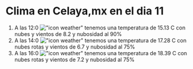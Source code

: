 # Clima en Celaya,mx en el dia 11

1. A las 12:0 !["icon weather"](http://openweathermap.org/img/w/04d.png) tenemos una temperatura de 15.13 C con nubes y  vientos de 8.2 y nubosidad al 90%
1. A las 14:0 !["icon weather"](http://openweathermap.org/img/w/04d.png) tenemos una temperatura de 17.28 C con nubes rotas y  vientos de 6.7 y nubosidad al 75%
1. A las 16:0 !["icon weather"](http://openweathermap.org/img/w/04d.png) tenemos una temperatura de 18.39 C con nubes rotas y  vientos de 7.2 y nubosidad al 75%
